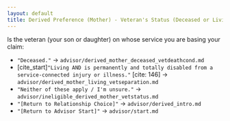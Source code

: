 ```yaml
---
layout: default
title: Derived Preference (Mother) - Veteran's Status (Deceased or Living Disabled)
---
```


Is the veteran (your son or daughter) on whose service you are basing your claim:

* `"Deceased."` -> `advisor/derived_mother_deceased_vetdeathcond.md`
* [cite_start]`"Living AND is permanently and totally disabled from a service-connected injury or illness."` [cite: 146] -> `advisor/derived_mother_living_vetseparation.md`
* `"Neither of these apply / I'm unsure."` -> `advisor/ineligible_derived_mother_vetstatus.md`
* `"[Return to Relationship Choice]"` -> `advisor/derived_intro.md`
* `"[Return to Advisor Start]"` -> `advisor/start.md`
